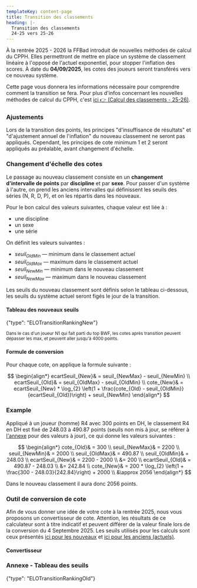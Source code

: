 ```yaml
---
templateKey: content-page
title: Transition des classements
heading: |-
  Transition des classements
  24-25 vers 25-26
---
```

À la rentrée 2025 - 2026 la FFBad introduit de nouvelles méthodes de calcul du CPPH. Elles permettront de mettre en place un système de classement linéaire à l'opposé de l'actuel exponentiel, pour stopper l'inflation des scores. À date du **04/09/2025**, les cotes des joueurs seront transférés vers ce nouveau système.

Cette page vous donnera les informations nécessaire pour comprendre comment la transition se fera. Pour plus d'infos concernant les nouvelles méthodes de calcul du CPPH, c'est [ici 👉 (Calcul des classements - 25-26)](/badminton/classements-25-26/calcul).

### Ajustements
Lors de la transition des points, les principes "d'insuffisance de résultats" et "d'ajustement annuel de l'inflation" du nouveau classement ne seront pas appliqués. Cependant, les principes de cote minimum 1 et 2 seront appliqués au préalable, avant changement d'échelle.

### Changement d'échelle des cotes
 
Le passage au nouveau classement consiste en un __changement d'intervalle de points__ par __discipline__ et par __sexe__. Pour passer d'un système à l'autre, on prend les anciens intervalles qui définissent les seuils des séries (N, R, D, P), et on les répartis dans les nouveaux.
 
Pour le bon calcul des valeurs suivantes, chaque valeur est liée à :

* une discipline
* un sexe
* une série

On définit les valeurs suivantes :

* $seuil_{OldMin}$ — minimum dans le classement actuel
* $seuil_{OldMax}$ — maximum dans le classement actuel
* $seuil_{NewMin}$ — minimum dans le nouveau classement
* $seuil_{NewMax}$ — maximum dans le nouveau classement

Les seuils du nouveau classement sont définis selon le tableau ci-dessous, les seuils du système actuel seront figés le jour de la transition.

#### Tableau des nouveaux seuils

<customtables>{"type": "ELOTransitionRankingNew"}</customtables>

<sub>Dans le cas d'un joueur N1 qui fait parti du top BWF, les cotes après transition peuvent dépasser les max, et peuvent aller jusqu'à 4000 points.</sub>

#### Formule de conversion

Pour chaque cote, on applique la formule suivante :

$$
\begin{align*}
ecartSeuil_{New}& = seuil_{NewMax} - seuil_{NewMin} \\
ecartSeuil_{Old}& = seuil_{OldMax} - seuil_{OldMin} \\
cote_{New}& = ecartSeuil_{New} * \log_{2} \left(1 + \frac{cote_{Old} - seuil_{OldMin}}{ecartSeuil_{Old}}\right) + seuil_{NewMin}
\end{align*}
$$

### Example

Appliqué à un joueur (homme) R4 avec 300 points en DH, le classement R4 en DH est fixé de 248.03 à 490.87 points (seuils non mis à jour, se référer à [l'annexe](#annexe---tableau-des-seuils) pour des valeurs à jour), ce qui donne les valeurs suivantes :

$$
\begin{align*}
cote_{Old}& = 300 \\
seuil_{NewMax}& = 2200 \\
seuil_{NewMin}& = 2000 \\
seuil_{OldMax}& = 490.87 \\
seuil_{OldMin}& = 248.03 \\
ecartSeuil_{New}& = 2200 - 2000 \\
&= 200 \\
ecartSeuil_{Old}& = 490.87 - 248.03 \\
&= 242.84 \\
cote_{New}& = 200 * \log_{2} \left(1 + \frac{300 - 248.03}{242.84}\right) + 2000 \\
&\approx 2056
\end{align*}
$$

Dans le nouveau classement il aura donc $2056$ points.

### Outil de conversion de cote

Afin de vous donner une idée de votre cote à la rentrée 2025, nous vous proposons un convertisseur de cote. Attention, les résultats de ce calculateur sont à titre indicatif et peuvent différer de la valeur finale lors de la conversion du 4 Septembre 2025. Les seuils utilisés pour les calculs sont ceux présentés [ici pour les nouveaux](#tableau-des-nouveaux-seuils) et [ici pour les anciens (actuels)](#annexe---tableau-des-seuils).

#### Convertisseur 

<elocoteconverter></elocoteconverter>

### Annexe - Tableau des seuils

<customtables>{"type": "ELOTransitionRankingOld"}</customtables>